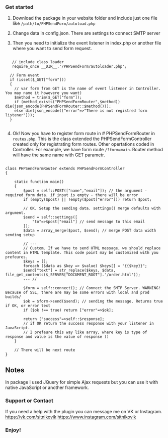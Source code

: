 ### Get started

1. Download the package in your website folder and include just one file like `/path/to/PHPSendForm/autoload.php`

2. Change data in config.json. There are settings to connect SMTP server

3. Then you need to initialize the event listener in index.php or another file where you want to send form request. 

```markfown

   // include class loader
   require_once __DIR__.'/PHPSendForm/autoloader.php';
   
  // Form event
  if (isset($_GET["form"])) 
  { 
    // var form from GET is the name of event listener in Controller. You may name it howevere you want)
    $method = trim($_GET["form"]);
    if (method_exists("PHPSendFormRouter",$method)) die(json_encode(PHPSendFormRouter::$method())); 
    else die(json_encode(["error"=>"There is not registred form listener"]));
  }
    
```

4. Ok! Now you have to register form route in # PHPSendFormRouter in `routes.php`. This is the class extended the PHPSendFormController created only for registrating form routes. Other opertations coded in Controller. For example, we have form route `/?form=main`. Router method will have the same name with GET parametr.

```markfown

class PHPSendFormRouter extends PHPSendFormController
{
    
    static function main()
    {
        $post = self::POST(["name","email"]); // the argument - required form data. if input is empty - there will be error
        if (empty($post) || !empty($post["error"])) return $post;

        // OK. Setup the sending data. settings() merge defaults with argument.
        $send = self::settings([
            "to"=>$post["email"] // send message to this email
        ]);
        $data = array_merge($post, $send); // merge POST data width sending setup
        
        // ---
        // Custom. If we have to send HTML message, we should replace content in HTML template. This code point may be customized with you prefeures.
        $keys = [];
        foreach ($data as $key => $value) $keys[] = "{{$key}}"; 
        $send["text"] = str_replace($keys, $data, file_get_contents($_SERVER["DOCUMENT_ROOT"].'/order.html'));
        --- //
        
        $form = self::connect(); // Connect the SMTP Server. WARNING! Because of SSL, there are may be some errors with local and prod builds/
        $ok = $form->send($send); // sending the message. Returns true if OK, or error text
        if ($ok !== true) return ["error"=>$ok];
        
        return ["success"=>self::$response]; 
        // if OK return the success response with your listener in JavaScript. 
        // I prefeure this way like array, where key is type of response and value is the value of response ))
    }
    
    // There will be next route
} 

```


## Notes

In package I used JQuery for simple Ajax requests but you can use it with native JavaScript or another framework.


### Support or Contact
If you need a help with the plugin you can message me on VK or Instagram.
https://vk.com/sitnikovik
https://www.instagram.com/sitnikovik

### Enjoy!


